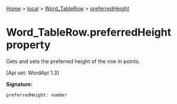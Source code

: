 [Home](./index) &gt; [local](local.md) &gt; [Word\_TableRow](local.word_tablerow.md) &gt; [preferredHeight](local.word_tablerow.preferredheight.md)

# Word\_TableRow.preferredHeight property

Gets and sets the preferred height of the row in points. 

 \[Api set: WordApi 1.3\]

**Signature:**
```javascript
preferredHeight: number
```
